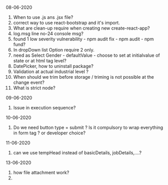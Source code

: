 08-06-2020

1. When to use .js ans .jsx file?
2. correct way to use react-bootstrap and it's import.
3. What are clean-up require when creating new create-react-app?
4. log.msg line no-24 console msg?
5. found 1 low severity vulnerability - npm audit fix - npm audit - npm fund?
6. In dropDown list Option require 2 only.
7. need as Select Gender - defaultValue - choose to set at initialvalue of state or at html tag level?
8. DatePicker, how to uninstall package?
9. Validation at actual industrial level ?
10. When should we trim before storage / triming is not possible at the change event?
11. What is strict node?

09-06-2020

1. Issue in execution sequence?

10-06-2020

1. Do we need button type = submit ? Is it compulsory to wrap everything in form tag ? or developer choice?

11-06-2020

1. can we use tempHead instead of basicDetails, jobDetails,....?

13-06-2020

1. how file attachment work?
2.
